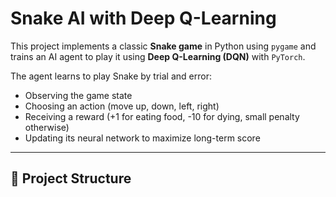 # Snake AI with Deep Q-Learning

This project implements a classic **Snake game** in Python using `pygame` and trains an AI agent to play it using **Deep Q-Learning (DQN)** with `PyTorch`.

The agent learns to play Snake by trial and error:
- Observing the game state  
- Choosing an action (move up, down, left, right)  
- Receiving a reward (+1 for eating food, -10 for dying, small penalty otherwise)  
- Updating its neural network to maximize long-term score  

---

## 🐍 Project Structure

